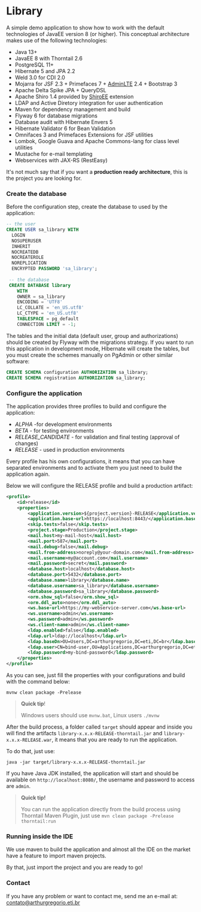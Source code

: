# Library

A simple demo application to show how to work with the default technologies of JavaEE version 8 (or higher). This conceptual 
architecture makes use of the following technologies:

- Java 13+
- JavaEE 8 with Thorntail 2.6
- PostgreSQL 11+
- Hibernate 5 and JPA 2.2
- Weld 3.0 for CDI 2.0
- Mojarra for JSF 2.3 + Primefaces 7 + [AdminLTE](https://adminlte.io/) 2.4 + Bootstrap 3
- Apache Delta Spike JPA + QueryDSL
- Apache Shiro 1.4 provided by [ShiroEE](https://github.com/arthurgregorio/shiro-ee) extension
- LDAP and Active Diretory integration for user authentication 
- Maven for dependency management and build  
- Flyway 6 for database migrations
- Database audit with Hibernate Envers 5
- Hibernate Validator 6 for Bean Validation
- Omnifaces 3 and Primefaces Extensions for JSF utilities 
- Lombok, Google Guava and Apache Commons-lang for class level utilities
- Mustache for e-mail templating 
- Webservices with JAX-RS (RestEasy) 

It's not much say that if you want a **production ready architecture**, this is the project you are looking for.

### Create the database

Before the configuration step, create the database to used by the application:

```sql
-- the user
CREATE USER sa_library WITH
  LOGIN
  NOSUPERUSER
  INHERIT
  NOCREATEDB
  NOCREATEROLE
  NOREPLICATION
  ENCRYPTED PASSWORD 'sa_library';
 
 -- the database
 CREATE DATABASE library
    WITH 
    OWNER = sa_library
    ENCODING = 'UTF8'
    LC_COLLATE = 'en_US.utf8'
    LC_CTYPE = 'en_US.utf8'
    TABLESPACE = pg_default
    CONNECTION LIMIT = -1;
```

The tables and the initial data (default user, group and authorizations) should be created by Flyway with the migrations 
strategy. If you want to run this application in development mode, Hibernate will create the tables, but you must create 
the schemes manually on PgAdmin or other similar software:

```sql
CREATE SCHEMA configuration AUTHORIZATION sa_library;
CREATE SCHEMA registration AUTHORIZATION sa_library;
```

### Configure the application

The application provides three profiles to build and configure the application:

- *ALPHA* -for development environments
- *BETA* - for testing environments
- *RELEASE_CANDIDATE* - for validation and final testing (approval of changes)
- *RELEASE* - used in production environments

Every profile has his own configurations, it means that you can have separated environments and to activate them you
just need to build the application again.

Below we will configure the RELEASE profile and build a production artifact:

```xml
<profile>
    <id>release</id>
    <properties>
        <application.version>${project.version}-RELEASE</application.version>
        <application.base-url>https://localhost:8443/</application.base-url>
        <skip.tests>false</skip.tests>
        <project.stage>Production</project.stage>
        <mail.host>my-mail-host</mail.host> 
        <mail.port>587</mail.port>
        <mail.debug>false</mail.debug>
        <mail.from-address>noreply@your-domain.com</mail.from-address>
        <mail.username>my@account.com</mail.username>
        <mail.password>secret</mail.password>
        <database.host>localhost</database.host>
        <database.port>5432</database.port>
        <database.name>library</database.name>
        <database.username>sa_library</database.username>
        <database.password>sa_library</database.password>
        <orm.show_sql>false</orm.show_sql>
        <orm.ddl_auto>none</orm.ddl_auto>
        <ws.base-url>https://my-webservice-server.com</ws.base-url>
        <ws.username>admin</ws.username>
        <ws.password>admin</ws.password>
        <ws.client-name>admin</ws.client-name>
        <ldap.enabled>false</ldap.enabled>
        <ldap.url>ldap://localhost</ldap.url>
        <ldap.baseDn>OU=Users,DC=arthurgregorio,DC=eti,DC=br</ldap.baseDn>
        <ldap.user>CN=bind-user,OU=Applications,DC=arthurgregorio,DC=eti,DC=br</ldap.user>
        <ldap.password>my-bind-password</ldap.password>
    </properties>
</profile>
```

As you can see, just fill the properties with your configurations and build with the command below:

```shell script
mvnw clean package -Prelease
```

> **Quick tip**!
>
> Windows users should use ```mvnw.bat```, Linux users ```./mvnw```

After the build process, a folder called ```target``` should appear and inside you will find the artifacts 
```library-x.x.x-RELEASE-thorntail.jar``` and ```library-x.x.x-RELEASE.war```, it means that you are ready to run the 
application.

To do that, just use:

```shell script
java -jar target/library-x.x.x-RELEASE-thorntail.jar 
```

If you have Java JDK installed, the application will start and should be available on ```http://localhost:8080/```, the 
username and password to access are ```admin```.

> **Quick tip!**
> 
> You can run the application directly from the build process using Thorntail Maven Plugin, just use
> ```mvn clean package -Prelease thorntail:run``` 

### Running inside the IDE

We use maven to build the application and almost all the IDE on the market have a feature to import maven projects.

By that, just import the project and you are ready to go!

### Contact

If you have any problem or want to contact me, send me an e-mail at: contato@arthurgregorio.eti.br
